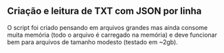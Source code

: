 ## Criação e leitura de TXT com JSON por linha

O script foi criado pensando em arquivos grandes mas ainda consome muita memória (todo o arquivo é carregado na memória) e deve funcionar bem para arquivos de tamanho modesto (testado em ~2gb).